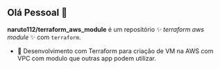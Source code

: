 ## Olá Pessoal 👋

**naruto112/terraform_aws_module** é um repositório ✨ _terraform aws module_ ✨ com  `terraform`.

- 🔭 Desenvolvimento com Terraform para criação de VM na AWS com VPC com modulo que outras app podem utilizar.